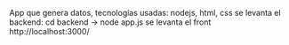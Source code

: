App que genera datos, tecnologías usadas: nodejs, html, css
se levanta el backend: cd backend -> node app.js
se levanta el front http://localhost:3000/
